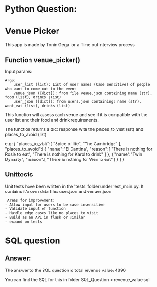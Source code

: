 
# Python Question: 

# Venue Picker

This app is made by Tonin Gega for a Time out interview process


## Function venue_picker()

Input params:

    Args:
        user_list (list): List of user names (Case Sensitive) of people who want to come out to the event
        venue_json ([dict]): from file venue.json containing name (str), food (list), drinks (list)
        user_json ([dict]): from users.json containings name (str), wont_eat (list), drinks (list)

This function will assess each venue and see if it is compatible with the user list and their food and drink requirements. 

The function returns a dict response with the places_to_visit (list) and places_to_avoid (list)

e.g:
{
   "places_to_visit":[
      "Spice of life",
      "The Cambridge"
   ],
   "places_to_avoid":[
      {
         "name":"El Cantina",
         "reason":[
            "There is nothing for Rosie to eat",
            "There is nothing for Karol to drink"
         ]
      },
      {
         "name":"Twin Dynasty",
         "reason":[
            "There is nothing for Wen to eat"
         ]
      }
   ]
}



## Unittests

Unit tests have been written in the 'tests' folder under test_main.py.
It contains it's own data files user.json and venues.json

```
 Areas for improvement:
- Allow input for users to be case insensitive
- Validate input of function
- Handle edge cases like no places to visit
- Build as an API in flask or similar
- expand on tests
```

# SQL question

## Answer:

The answer to the SQL question is total revenue value: 4390

You can find the SQL for this in folder SQL_Question > revenue_value.sql